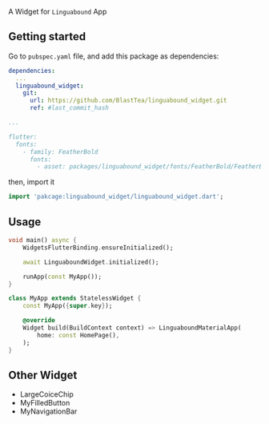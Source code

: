 <!--
This README describes the package. If you publish this package to pub.dev,
this README's contents appear on the landing page for your package.

For information about how to write a good package README, see the guide for
[writing package pages](https://dart.dev/guides/libraries/writing-package-pages).

For general information about developing packages, see the Dart guide for
[creating packages](https://dart.dev/guides/libraries/create-library-packages)
and the Flutter guide for
[developing packages and plugins](https://flutter.dev/developing-packages).
-->

A Widget for `Linguabound` App

## Getting started

Go to `pubspec.yaml` file, and add this package as dependencies:
```yaml
dependencies:
  ...
  linguabound_widget:
    git:
      url: https://github.com/BlastTea/linguabound_widget.git
      ref: #last_commit_hash

...

flutter:
  fonts:
    - family: FeatherBold
      fonts:
        - asset: packages/linguabound_widget/fonts/FeatherBold/FeatherBold.ttf
```
then, import it
```dart
import 'pakcage:linguabound_widget/linguabound_widget.dart';
```

## Usage

```dart
void main() async {
    WidgetsFlutterBinding.ensureInitialized();

    await LinguaboundWidget.initialized();

    runApp(const MyApp());
}

class MyApp extends StatelessWidget {
    const MyApp({super.key});

    @override
    Widget build(BuildContext context) => LinguaboundMaterialApp(
        home: const HomePage(),
    );
}
```

## Other Widget
- LargeCoiceChip
- MyFilledButton
- MyNavigationBar